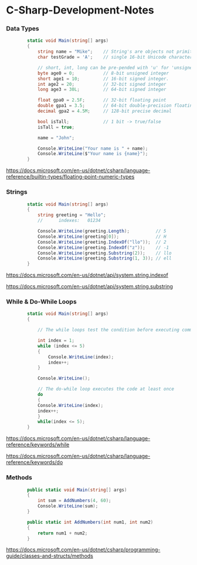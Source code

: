 # C-Sharp-Development-Notes

### Data Types

```cs
        static void Main(string[] args)
        {
            string name = "Mike";    // String's are objects not primitives
            char testGrade = 'A';    // single 16-bit Unicode character.

            // short, int, long can be pre-pended with 'u' for 'unsigned'
            byte age0 = 0;           // 8-bit unsigned integer
            short age1 = 10;         // 16-bit signed integer.
            int age2 = 20;           // 32-bit signed integer
            long age3 = 30L;         // 64-bit signed integer

            float gpa0 = 2.5F;       // 32-bit floating point
            double gpa1 = 3.5;       // 64-bit double-precision floating point
            decimal gpa2 = 4.5M;     // 128-bit precise decimal

            bool isTall;             // 1 bit -> true/false
            isTall = true;

            name = "John";

            Console.WriteLine("Your name is " + name);
            Console.WriteLine($"Your name is {name}");
        }
```
https://docs.microsoft.com/en-us/dotnet/csharp/language-reference/builtin-types/floating-point-numeric-types

### Strings

```cs
        static void Main(string[] args)
        {
            string greeting = "Hello";
            //      indexes:   01234

            Console.WriteLine(greeting.Length);          // 5
            Console.WriteLine(greeting[0]);              // H
            Console.WriteLine(greeting.IndexOf("llo"));  // 2
            Console.WriteLine(greeting.IndexOf("z"));    // -1
            Console.WriteLine(greeting.Substring(2));    // llo
            Console.WriteLine(greeting.Substring(1, 3)); // ell
        }
```

https://docs.microsoft.com/en-us/dotnet/api/system.string.indexof

https://docs.microsoft.com/en-us/dotnet/api/system.string.substring


### While & Do-While Loops

```cs
        static void Main(string[] args)
        {

            // The while loops test the condition before executing commands

            int index = 1;
            while (index <= 5)
            {
                Console.WriteLine(index);
                index++;
            }

            Console.WriteLine();

            // The do-while loop executes the code at least once
            do
            {
            Console.WriteLine(index);
            index++;
            }
            while(index <= 5);
        }
```
https://docs.microsoft.com/en-us/dotnet/csharp/language-reference/keywords/while

https://docs.microsoft.com/en-us/dotnet/csharp/language-reference/keywords/do

### Methods

```cs
        public static void Main(string[] args)
        {
            int sum = AddNumbers(4, 60);
            Console.WriteLine(sum);
        }

        public static int AddNumbers(int num1, int num2)
        {
            return num1 + num2;
        }
```
https://docs.microsoft.com/en-us/dotnet/csharp/programming-guide/classes-and-structs/methods
